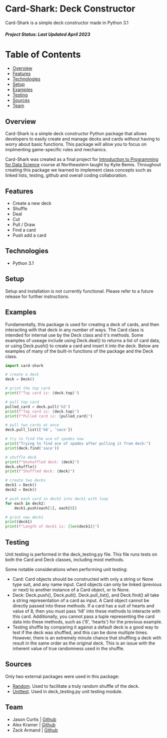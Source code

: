# Card-Shark: Deck Constructor
Card-Shark is a simple deck constructor made in Python 3.1
##### Project Status: Last Updated April 2023
# Table of Contents
- [Overview](#overview)
- [Features](#features)
- [Technologies](#technologies)
- [Setup](#setup)
- [Examples](#examples)
- [Testing](#testing)
- [Sources](#sources)
- [Team](#team)

## Overview
Card-Shark is a simple deck constructor Python package that allows developers to easily create and manage decks and cards without having to worry about basic functions. This package will allow you to focus on implmenting game-specific rules and mechanics.

Card-Shark was created as a final project for [Introduction to Programming for Data Science](https://kuwisdelu.github.io/ds5010-spring23.html) course at Northeastern taught by Kylie Bemis. Throughout creating this package we learned to implement class concepts such as linked lists, testing, github and overall coding collaboration. 


## Features
- Create a new deck
- Shuffle
- Deal
- Cut
- Pull / Draw
- Find a card
- Push add a card

## Technologies
- Python 3.1

## Setup
Setup and installation is not currently functional. Please refer to a future release for further instructions.

## Examples
Fundamentally, this package is used for creating a deck of cards, and then interacting with that deck in any number of ways. The Card class is intended for internal use by the Deck class and it's methods. Some examples of useage include using Deck.deal() to returns a list of card data, or using Deck.push() to  create a card and insert it into the deck. Below are examples of many of the built-in functions of the package and the Deck class.

```python
import card-shark

# create a deck
deck = Deck()

# print the top card
print(f"Top card is: {deck.top}")

# pull top card
pulled_card = deck.pull('h2')
print(f"Top card is: {deck.top}")
print(f"Pulled card is: {pulled_card}")

# pull two cards at once
deck.pull_list(['h8', 'sace'])

# try to find the ace of spades now
print("Trying to find ace of spades after pulling it from deck:")
print(deck.find('sace'))

# shuffle deck
print(f"Unshuffled deck: {deck}")
deck.shuffle()
print(f"Shuffled deck: {deck}")

# create two decks
deck1 = Deck()
deck2 = Deck()

# push each card in deck2 into deck1 with loop
for each in deck2:
    deck1.push(each[1], each[0])

# print new deck1
print(deck1)
print(f"Length of deck1 is: {len(deck1)}")
```


## Testing
Unit testing is performed in the deck_testing.py file. This file runs tests on both the Card and Deck classes, including most methods. 

Some notable considerations when performing unit testing:
- Card: Card objects should be constructed with only a string or None type suit, and any name input. Card objects can only be linked (previous or next) to another instance of a Card object, or to None. 
- Deck: Deck.push(), Deck.pull(). Deck.pull_list(), and Deck.find() all take a string representation of a card as input. A Card object cannot be directly passed into these methods. If a card has a suit of hearts and value of 8, then you must pass 'h8' into these methods to interacte with this card. Additionally, you cannot pass a tuple representing the card data into these methods, such as ('8', 'hearts') for the previous example. 
- Testing shuffle by comparing it against a default deck is a good way to test if the deck was shuffled, and this can be done multiple times. However, there is an extremely minute chance that shuffling a deck with result in the same order as the original deck. This is an issue with the inherent value of true randomness used in the shuffle. 

## Sources
Only two external packages were used in this package: 
- [Random][rand]. Used to facilitate a truly random shuffle of the deck.
- [Unittest][unit]. Used in deck_testing.py unit testing module.


[rand]: https://github.com/python/cpython/blob/3.11/Lib/random.py
[unit]: https://docs.python.org/3/library/unittest.html#module-unittest

## Team
- Jason Curtis | [Github](https://github.com/curtisjj42)
- Alex Kramer | [Github](https://github.com/Alex-Kramer0)
- Zack Armand | [Github](https://github.com/ZacharyArmandNEU)
